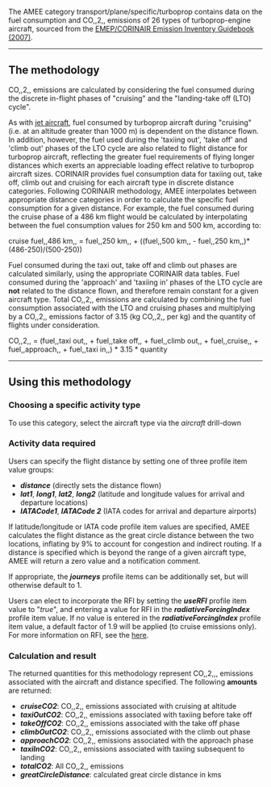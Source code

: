 The AMEE category transport/plane/specific/turboprop contains data on
the fuel consumption and CO,,2,, emissions of 26 types of
turboprop-engine aircraft, sourced from the [EMEP/CORINAIR Emission
Inventory Guidebook
(2007)](http://www.eea.europa.eu/publications/EMEPCORINAIR5/page017.html).

-----

## The methodology

CO,,2,, emissions are calculated by considering the fuel consumed during
the discrete in-flight phases of "cruising" and the "landing-take off
(LTO) cycle".

As with [jet aircraft](Specific_jet_aircraft), fuel consumed by
turboprop aircraft during "cruising" (i.e. at an altitude greater than
1000 m) is dependent on the distance flown. In addition, however, the
fuel used during the 'taxiing out', 'take off' and 'climb out' phases of
the LTO cycle are also related to flight distance for turboprop
aircraft, reflecting the greater fuel requirements of flying longer
distances which exerts an appreciable loading effect relative to
turboprop aircraft sizes. CORINAIR provides fuel consumption data for
taxiing out, take off, climb out and cruising for each aircraft type in
discrete distance categories. Following CORINAIR methodology, AMEE
interpolates between appropriate distance categories in order to
calculate the specific fuel consumption for a given distance. For
example, the fuel consumed during the cruise phase of a 486 km flight
would be calculated by interpolating between the fuel consumption values
for 250 km and 500 km, according to:

cruise fuel,,486 km,, = fuel,,250 km,, + ((fuel,,500 km,, - fuel,,250
km,,)\*(486-250)/(500-250))

Fuel consumed during the taxi out, take off and climb out phases are
calculated similarly, using the appropriate CORINAIR data tables. Fuel
consumed during the 'approach' and 'taxiing in' phases of the LTO cycle
are **not** related to the distance flown, and therefore remain constant
for a given aircraft type. Total CO,,2,, emissions are calculated by
combining the fuel consumption associated with the LTO and cruising
phases and multiplying by a CO,,2,, emissions factor of 3.15 (kg CO,,2,,
per kg) and the quantity of flights under consideration.

CO,,2,, = (fuel,,taxi out,, + fuel,,take off,, + fuel,,climb out,, +
fuel,,cruise,, + fuel,,approach,, + fuel,,taxi in,,) \* 3.15 \* quantity

-----

## Using this methodology

### Choosing a specific activity type

To use this category, select the aircraft type via the *aircraft*
drill-down

### Activity data required

Users can specify the flight distance by setting one of three profile
item value groups:

  - ***distance*** (directly sets the distance flown)
  - ***lat1***, ***long1***, ***lat2***, ***long2*** (latitude and
    longitude values for arrival and departure locations)
  - ***IATACode1***, ***IATACode 2*** (IATA codes for arrival and
    departure airports)

If latitude/longitude or IATA code profile item values are specified,
AMEE calculates the flight distance as the great circle distance between
the two locations, inflating by 9% to account for congestion and
indirect routing. If a distance is specified which is beyond the range
of a given aircraft type, AMEE will return a zero value and a
notification comment.

If appropriate, the ***journeys*** profile items can be additionally
set, but will otherwise default to 1.

Users can elect to incorporate the RFI by setting the ***useRFI***
profile item value to "*true*", and entering a value for RFI in the
***radiativeForcingIndex*** profile item value. If no value is entered
in the ***radiativeForcingIndex*** profile item value, a default factor
of 1.9 will be applied (to cruise emissions only). For more information
on RFI, see the [here](Radiative_Forcing_Index).

### Calculation and result

The returned quantities for this methodology represent CO,,2,,,
emissions associated with the aircraft and distance specified. The
following **amounts** are returned:

  - ***cruiseCO2***: CO,,2,, emissions associated with cruising at
    altitude
  - ***taxiOutCO2***: CO,,2,, emissions associated with taxiing before
    take off
  - ***takeOffCO2***: CO,,2,, emissions associated with the take off
    phase
  - ***climbOutCO2***: CO,,2,, emissions associated with the climb out
    phase
  - ***approachCO2***: CO,,2,, emissions associated with the approach
    phase
  - ***taxiInCO2***: CO,,2,, emissions associated with taxiing
    subsequent to landing
  - ***totalCO2***: All CO,,2,, emissions
  - ***greatCircleDistance***: calculated great circle distance in kms
